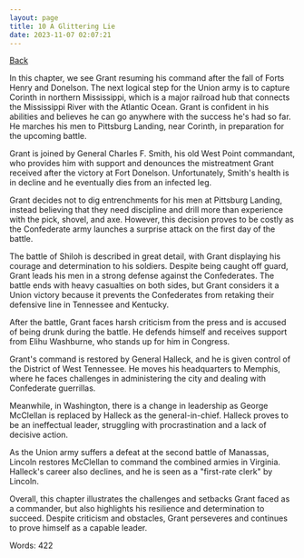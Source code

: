 ```yaml
---
layout: page
title: 10 A Glittering Lie
date: 2023-11-07 02:07:21
---
```


[Back](./)


In this chapter, we see Grant resuming his command after the fall of Forts Henry and Donelson. The next logical step for the Union army is to capture Corinth in northern Mississippi, which is a major railroad hub that connects the Mississippi River with the Atlantic Ocean. Grant is confident in his abilities and believes he can go anywhere with the success he's had so far. He marches his men to Pittsburg Landing, near Corinth, in preparation for the upcoming battle.

Grant is joined by General Charles F. Smith, his old West Point commandant, who provides him with support and denounces the mistreatment Grant received after the victory at Fort Donelson. Unfortunately, Smith's health is in decline and he eventually dies from an infected leg.

Grant decides not to dig entrenchments for his men at Pittsburg Landing, instead believing that they need discipline and drill more than experience with the pick, shovel, and axe. However, this decision proves to be costly as the Confederate army launches a surprise attack on the first day of the battle.

The battle of Shiloh is described in great detail, with Grant displaying his courage and determination to his soldiers. Despite being caught off guard, Grant leads his men in a strong defense against the Confederates. The battle ends with heavy casualties on both sides, but Grant considers it a Union victory because it prevents the Confederates from retaking their defensive line in Tennessee and Kentucky.

After the battle, Grant faces harsh criticism from the press and is accused of being drunk during the battle. He defends himself and receives support from Elihu Washburne, who stands up for him in Congress.

Grant's command is restored by General Halleck, and he is given control of the District of West Tennessee. He moves his headquarters to Memphis, where he faces challenges in administering the city and dealing with Confederate guerrillas.

Meanwhile, in Washington, there is a change in leadership as George McClellan is replaced by Halleck as the general-in-chief. Halleck proves to be an ineffectual leader, struggling with procrastination and a lack of decisive action.

As the Union army suffers a defeat at the second battle of Manassas, Lincoln restores McClellan to command the combined armies in Virginia. Halleck's career also declines, and he is seen as a "first-rate clerk" by Lincoln.

Overall, this chapter illustrates the challenges and setbacks Grant faced as a commander, but also highlights his resilience and determination to succeed. Despite criticism and obstacles, Grant perseveres and continues to prove himself as a capable leader.

Words: 422
